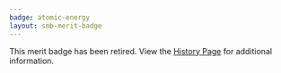 ```yaml
---
badge: atomic-energy
layout: smb-merit-badge
---
```


This merit badge has been retired. View the [History Page](history/) for additional information.
